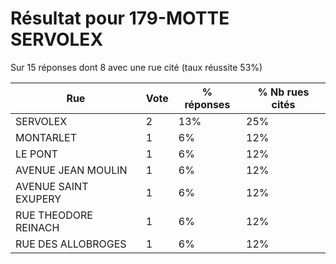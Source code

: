 # Résultat pour 179-MOTTE SERVOLEX

Sur 15 réponses dont 8 avec une rue cité (taux réussite 53%)

| Rue | Vote | % réponses | % Nb rues cités|
|-----|------|------------|----------------|
| SERVOLEX | 2 | 13% | 25%|
| MONTARLET | 1 | 6% | 12%|
| LE PONT | 1 | 6% | 12%|
| AVENUE JEAN MOULIN | 1 | 6% | 12%|
| AVENUE SAINT EXUPERY | 1 | 6% | 12%|
| RUE THEODORE REINACH | 1 | 6% | 12%|
| RUE DES ALLOBROGES | 1 | 6% | 12%|
